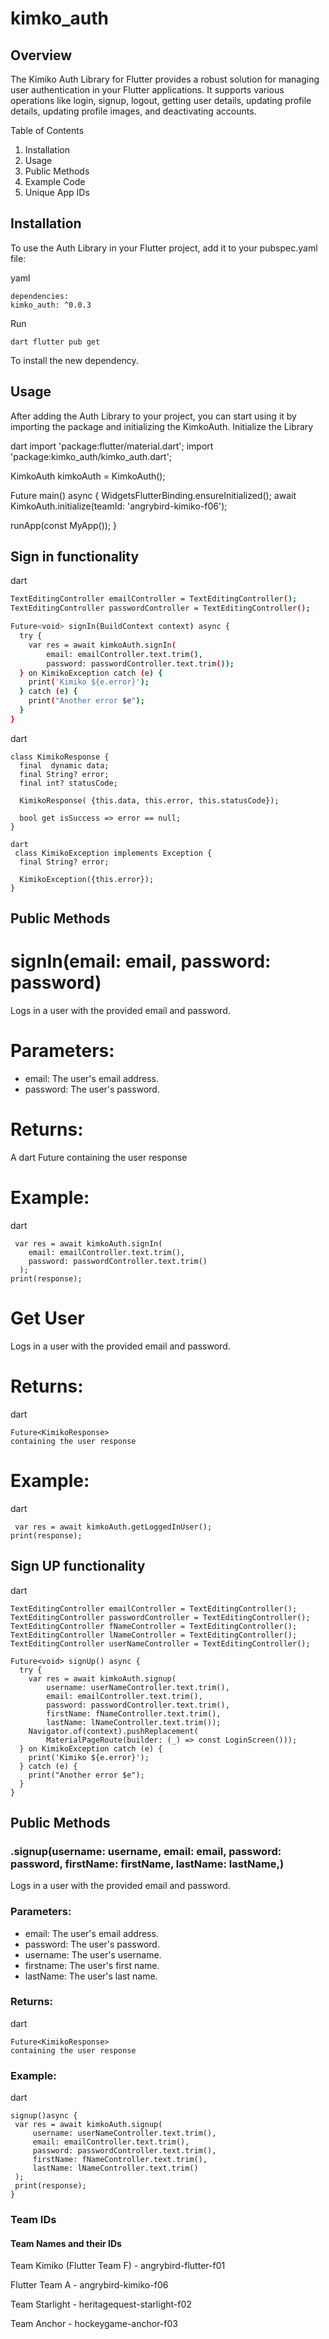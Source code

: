 # kimko_auth


## Overview

The Kimiko Auth Library for Flutter provides a robust solution for managing user authentication in your Flutter applications. It supports various operations like login, signup, logout, getting user details, updating profile details, updating profile images, and deactivating accounts.


Table of Contents
1. Installation
2. Usage
3. Public Methods
4. Example Code
5. Unique App IDs


## Installation
To use the Auth Library in your Flutter project, add it to your pubspec.yaml file:

yaml
```
dependencies:
kimko_auth: ^0.0.3
```
Run
```
dart flutter pub get
```
To install the new dependency.


## Usage
After adding the Auth Library to your project, you can start using it by importing the package and initializing the KimkoAuth.
Initialize the Library


dart
import 'package:flutter/material.dart';
import 'package:kimko_auth/kimko_auth.dart';

KimkoAuth kimkoAuth = KimkoAuth();

Future<void> main() async {
  WidgetsFlutterBinding.ensureInitialized();
  await KimkoAuth.initialize(teamId: 'angrybird-kimiko-f06');

  runApp(const MyApp());
}


## Sign in functionality

dart
```bash
TextEditingController emailController = TextEditingController();
TextEditingController passwordController = TextEditingController();

Future<void> signIn(BuildContext context) async {
  try {
    var res = await kimkoAuth.signIn(
        email: emailController.text.trim(),
        password: passwordController.text.trim());
  } on KimikoException catch (e) {
    print('Kimiko ${e.error}');
  } catch (e) {
    print("Another error $e");
  }
}
```

dart
```
class KimikoResponse {
  final  dynamic data;
  final String? error;
  final int? statusCode;

  KimikoResponse( {this.data, this.error, this.statusCode});

  bool get isSuccess => error == null;
}

dart
 class KimikoException implements Exception {
  final String? error;

  KimikoException({this.error});
}
```

## Public Methods

# signIn(email: email, password: password)

Logs in a user with the provided email and password.
# Parameters:
* email: The user's email address.
* password: The user's password.

# Returns:
A
dart Future<KimikoResponse>
containing the user response

# Example:
dart
```
 var res = await kimkoAuth.signIn(
    email: emailController.text.trim(),
    password: passwordController.text.trim()
  );
print(response);
```

# Get User

Logs in a user with the provided email and password.

# Returns:

dart 
```
Future<KimikoResponse>
containing the user response
```

# Example:
dart 
```
 var res = await kimkoAuth.getLoggedInUser();
print(response);
```

## Sign UP functionality

dart
```
TextEditingController emailController = TextEditingController();
TextEditingController passwordController = TextEditingController();
TextEditingController fNameController = TextEditingController();
TextEditingController lNameController = TextEditingController();
TextEditingController userNameController = TextEditingController();

Future<void> signUp() async {
  try {
    var res = await kimkoAuth.signup(
        username: userNameController.text.trim(),
        email: emailController.text.trim(),
        password: passwordController.text.trim(),
        firstName: fNameController.text.trim(),
        lastName: lNameController.text.trim());
    Navigator.of(context).pushReplacement(
        MaterialPageRoute(builder: (_) => const LoginScreen()));
  } on KimikoException catch (e) {
    print('Kimiko ${e.error}');
  } catch (e) {
    print("Another error $e");
  }
}
```

## Public Methods
### .signup(username: username, email: email,  password: password, firstName: firstName, lastName: lastName,)

Logs in a user with the provided email and password.
### Parameters:
* email: The user's email address.
* password: The user's password.
* username: The user's username.
* firstname: The user's first name.
* lastName: The user's last name.

### Returns:
dart
```
Future<KimikoResponse>
containing the user response
```

### Example:
dart 
 ```
signup()async {
  var res = await kimkoAuth.signup(
      username: userNameController.text.trim(), 
      email: emailController.text.trim(), 
      password: passwordController.text.trim(), 
      firstName: fNameController.text.trim(), 
      lastName: lNameController.text.trim()
  );
  print(response);
}
```

### Team IDs
#### Team Names and their IDs
Team Kimiko (Flutter Team F)	-	angrybird-flutter-f01


Flutter Team A	-	angrybird-kimiko-f06


Team Starlight	-	heritagequest-starlight-f02


Team Anchor	-	hockeygame-anchor-f03
